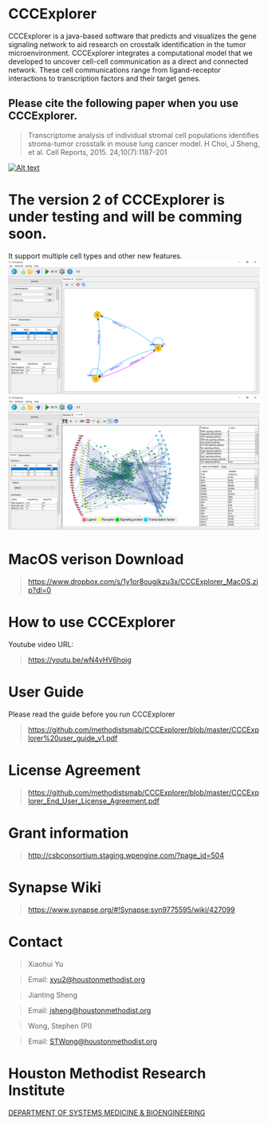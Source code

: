 # CCCExplorer

CCCExplorer is a java-based software that predicts and visualizes the gene signaling network to aid research on crosstalk identification in the tumor microenvironment. 
CCCExplorer integrates a computational model that we developed to uncover cell-cell communication as a direct and connected network. These cell communications range from ligand-receptor interactions to transcription factors and their target genes. 

## Please cite the following paper when you use CCCExplorer.

>Transcriptome analysis of individual stromal cell populations identifies stroma-tumor crosstalk in mouse lung cancer model. H Choi, J Sheng, et al. Cell Reports, 2015. 24;10(7):1187-201


[![Alt text](https://raw.githubusercontent.com/methodistsmab/CCCExplorer/master/cccexplorer_screenshot.png)](https://www.youtube.com/watch?v=wN4vHV6hoig)

# The version 2 of CCCExplorer is under testing and will be comming soon.

It support multiple cell types and other new features. 
![Alt text](https://raw.githubusercontent.com/methodistsmab/CCCExplorer/master/v2_1.png)
![Alt text](https://raw.githubusercontent.com/methodistsmab/CCCExplorer/master/v2_2.png)

# MacOS verison Download

>https://www.dropbox.com/s/1y1or8ougjkzu3x/CCCExplorer_MacOS.zip?dl=0

# How to use CCCExplorer

Youtube video URL:

>https://youtu.be/wN4vHV6hoig

# User Guide

Please read the guide before you run CCCExplorer

>https://github.com/methodistsmab/CCCExplorer/blob/master/CCCExplorer%20user_guide_v1.pdf

# License Agreement

>https://github.com/methodistsmab/CCCExplorer/blob/master/CCCExplorer_End_User_License_Agreement.pdf

# Grant information

>http://csbconsortium.staging.wpengine.com/?page_id=504

# Synapse Wiki

>https://www.synapse.org/#!Synapse:syn9775595/wiki/427099

# Contact

>Xiaohui Yu

>Email: xyu2@houstonmethodist.org

>Jianting Sheng

>Email: jsheng@houstonmethodist.org

>Wong, Stephen (PI)

>Email: STWong@houstonmethodist.org

# Houston Methodist Research Institute 

[DEPARTMENT OF SYSTEMS MEDICINE & BIOENGINEERING ](https://www.houstonmethodist.org/for-health-professionals/department-programs/systems-medicine-bioengineering-smab/)

